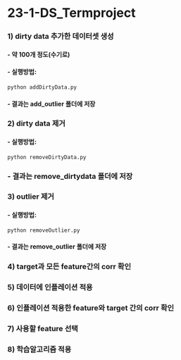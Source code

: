 # 23-1-DS_Termproject
### 1) dirty data 추가한 데이터셋 생성
####	- 약 100개 정도(수기로)
#### - 실행방법:
```
python addDirtyData.py
```
####   - 결과는 add_outlier 폴더에 저장

### 2) dirty data 제거
#### - 실행방법:
```
python removeDirtyData.py
```
###   - 결과는 remove_dirtydata 폴더에 저장

### 3) outlier 제거
#### - 실행방법:
```
python removeOutlier.py
```
####   - 결과는 remove_outlier 폴더에 저장

### 4) target과 모든 feature간의 corr 확인
### 5) 데이터에 인플레이션 적용
### 6) 인플레이션 적용한 feature와 target 간의 corr 확인
### 7) 사용할 feature 선택
### 8) 학습알고리즘 적용
